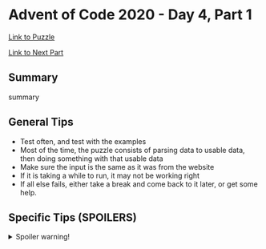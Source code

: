 # Advent of Code 2020 - Day 4, Part 1

[Link to Puzzle](https://adventofcode.com/2020/day/4)

[Link to Next Part](https://github.com/CodingAP/unofficial-aoc-syllabus/blob/main/years/2020/day4/part2.md)

## Summary
summary

## General Tips
- Test often, and test with the examples
- Most of the time, the puzzle consists of parsing data to usable data, then doing something with that usable data
- Make sure the input is the same as it was from the website
- If it is taking a while to run, it may not be working right
- If all else fails, either take a break and come back to it later, or get some help.

## Specific Tips (SPOILERS)
<details> <summary>Spoiler warning!</summary>

specific tips

</details>